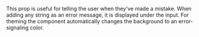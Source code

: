 This prop is useful for telling the user when they've made a mistake. When adding any string as an error message, it is displayed under the input. For theming the component automatically changes the background to an error-signaling color.